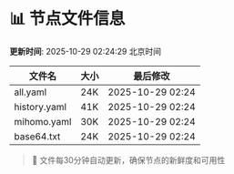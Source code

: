 # 📊 节点文件信息

**更新时间**: 2025-10-29 02:24:29 北京时间

| 文件名 | 大小 | 最后修改 |
|--------|------|----------|
| all.yaml | 24K | 2025-10-29 02:24 |
| history.yaml | 41K | 2025-10-29 02:24 |
| mihomo.yaml | 30K | 2025-10-29 02:24 |
| base64.txt | 24K | 2025-10-29 02:24 |

> 🔄 文件每30分钟自动更新，确保节点的新鲜度和可用性
